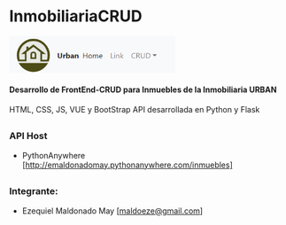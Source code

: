 # InmobiliariaCRUD
<img src="https://github.com/EMaldonadoMay/InmobiliariaCRUD/blob/main/img/encabezado.png" width=300>

#### Desarrollo de FrontEnd-CRUD para Inmuebles de la Inmobiliaria URBAN
HTML, CSS, JS, VUE y BootStrap
API desarrollada en Python y Flask
##
### API Host
* PythonAnywhere [http://emaldonadomay.pythonanywhere.com/inmuebles]

##
### Integrante:
* Ezequiel Maldonado May [maldoeze@gmail.com]
